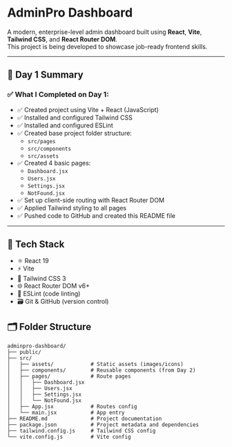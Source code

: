 # AdminPro Dashboard

A modern, enterprise-level admin dashboard built using **React**, **Vite**, **Tailwind CSS**, and **React Router DOM**.  
This project is being developed to showcase job-ready frontend skills.

---

## 📅 Day 1 Summary

### ✅ What I Completed on Day 1:

- ✅ Created project using Vite + React (JavaScript)
- ✅ Installed and configured Tailwind CSS
- ✅ Installed and configured ESLint
- ✅ Created base project folder structure:
  - `src/pages`
  - `src/components`
  - `src/assets`
- ✅ Created 4 basic pages:
  - `Dashboard.jsx`
  - `Users.jsx`
  - `Settings.jsx`
  - `NotFound.jsx`
- ✅ Set up client-side routing with React Router DOM
- ✅ Applied Tailwind styling to all pages
- ✅ Pushed code to GitHub and created this README file

---

## 🚀 Tech Stack

- ⚛️ React 19
- ⚡ Vite
- 🎨 Tailwind CSS 3
- 🌐 React Router DOM v6+
- 🧹 ESLint (code linting)
- 🗃 Git & GitHub (version control)

## 🗂️ Folder Structure

```
adminpro-dashboard/
├── public/
├── src/
│   ├── assets/            # Static assets (images/icons)
│   ├── components/        # Reusable components (from Day 2)
│   ├── pages/             # Route pages
│   │   ├── Dashboard.jsx
│   │   ├── Users.jsx
│   │   ├── Settings.jsx
│   │   └── NotFound.jsx
│   ├── App.jsx            # Routes config
│   └── main.jsx           # App entry
├── README.md              # Project documentation
├── package.json           # Project metadata and dependencies
├── tailwind.config.js     # Tailwind CSS config
└── vite.config.js         # Vite config
```

